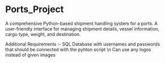 # Ports_Project
A comprehensive Python-based shipment handling system for a ports.
A user-friendly interface for managing shipment details, vessel information, cargo type, weight, and
destination.

Additional Requirements :- 
      SQL Database with usernames and passwords that should be connected with the pyhton script
      \n Can use any logos instead of given images
